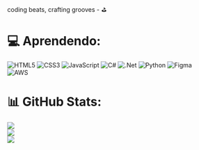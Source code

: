 coding beats, crafting grooves - ⛳
# # 


# 💻 Aprendendo:
![HTML5](https://img.shields.io/badge/html5-%23E34F26.svg?style=flat&logo=html5&logoColor=white) ![CSS3](https://img.shields.io/badge/css3-%231572B6.svg?style=flat&logo=css3&logoColor=white) ![JavaScript](https://img.shields.io/badge/javascript-%23323330.svg?style=flat&logo=javascript&logoColor=%23F7DF1E) ![C#](https://img.shields.io/badge/c%23-%23239120.svg?style=flat&logo=c-sharp&logoColor=white) ![.Net](https://img.shields.io/badge/.NET-5C2D91?style=flat&logo=.net&logoColor=white) 	![Python](https://img.shields.io/badge/Python-3776AB?style=for-the-badge&logo=python&logoColor=white)
![Figma](https://img.shields.io/badge/figma-%23F24E1E.svg?style=flat&logo=figma&logoColor=white)  
![AWS](https://img.shields.io/badge/AWS-000.svg?style=for-the-badge&logo=amazon-aws&logoColor=white)
# 📊 GitHub Stats:
![](https://github-readme-stats.vercel.app/api?username=ifxaamorim&theme=dark&hide_border=false&include_all_commits=false&count_private=false)<br/>
![](https://github-readme-streak-stats.herokuapp.com/?user=ifxaamorim&theme=dark&hide_border=false)<br/>
![](https://github-readme-stats.vercel.app/api/top-langs/?username=ifxaamorim&theme=dark&hide_border=false&include_all_commits=false&count_private=false&layout=compact)

<!-- Proudly created with GPRM ( https://gprm.itsvg.in ) -->
